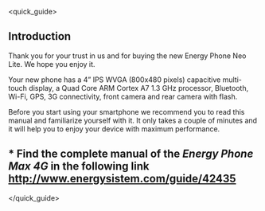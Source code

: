 <quick_guide>

## Introduction

Thank you for your trust in us and for buying the new Energy Phone Neo Lite. We hope you enjoy it.

Your new phone has a 4” IPS WVGA (800x480 pixels) capacitive multi-touch display, a Quad Core ARM Cortex A7 1.3 GHz processor, Bluetooth, Wi-Fi, GPS, 3G connectivity, front camera and rear camera with flash.

Before you start using your smartphone we recommend you to read this manual and familiarize yourself with it. It only takes a couple of minutes and it will help you to enjoy your device with maximum performance.

## <unique> * Find the complete manual of the *Energy Phone Max 4G* in the following link  http://www.energysistem.com/guide/42435
</unique>

</quick_guide>
